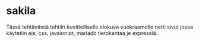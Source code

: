 # sakila

Tässä tehtävässä tehtiin kuvittelliselle elokuva vuokraamolle netti sivut jossa käytetiin ejs, css, javascript, mariadb tietokantaa je expressiä.
